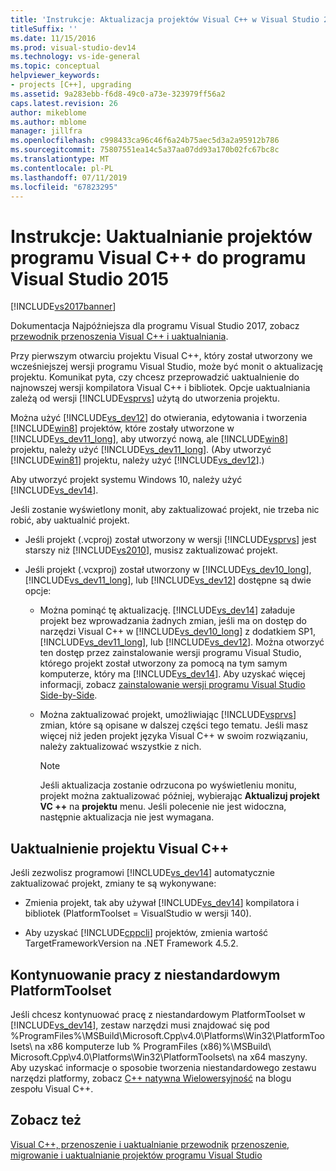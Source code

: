 ```yaml
---
title: 'Instrukcje: Aktualizacja projektów Visual C++ w Visual Studio 2015 | Dokumentacja firmy Microsoft'
titleSuffix: ''
ms.date: 11/15/2016
ms.prod: visual-studio-dev14
ms.technology: vs-ide-general
ms.topic: conceptual
helpviewer_keywords:
- projects [C++], upgrading
ms.assetid: 9a283ebb-f6d8-49c0-a73e-323979ff56a2
caps.latest.revision: 26
author: mikeblome
ms.author: mblome
manager: jillfra
ms.openlocfilehash: c998433ca96c46f6a24b75aec5d3a2a95912b786
ms.sourcegitcommit: 75807551ea14c5a37aa07dd93a170b02fc67bc8c
ms.translationtype: MT
ms.contentlocale: pl-PL
ms.lasthandoff: 07/11/2019
ms.locfileid: "67823295"
---
```

# <a name="how-to-upgrade-visual-c-projects-to-visual-studio-2015"></a>Instrukcje: Uaktualnianie projektów programu Visual C++ do programu Visual Studio 2015
[!INCLUDE[vs2017banner](../includes/vs2017banner.md)]

Dokumentacja Najpóźniejsza dla programu Visual Studio 2017, zobacz [przewodnik przenoszenia Visual C++ i uaktualniania](https://docs.microsoft.com/cpp/porting/visual-cpp-porting-and-upgrading-guide).

Przy pierwszym otwarciu projektu Visual C++, który został utworzony we wcześniejszej wersji programu Visual Studio, może być monit o aktualizację projektu. Komunikat pyta, czy chcesz przeprowadzić uaktualnienie do najnowszej wersji kompilatora Visual C++ i bibliotek. Opcje uaktualniania zależą od wersji [!INCLUDE[vsprvs](../includes/vsprvs-md.md)] użytą do utworzenia projektu.

 Można użyć [!INCLUDE[vs_dev12](../includes/vs-dev12-md.md)] do otwierania, edytowania i tworzenia [!INCLUDE[win8](../includes/win8-md.md)] projektów, które zostały utworzone w [!INCLUDE[vs_dev11_long](../includes/vs-dev11-long-md.md)], aby utworzyć nową, ale [!INCLUDE[win8](../includes/win8-md.md)] projektu, należy użyć [!INCLUDE[vs_dev11_long](../includes/vs-dev11-long-md.md)]. (Aby utworzyć [!INCLUDE[win81](../includes/win81-md.md)] projektu, należy użyć [!INCLUDE[vs_dev12](../includes/vs-dev12-md.md)].)

 Aby utworzyć projekt systemu Windows 10, należy użyć [!INCLUDE[vs_dev14](../includes/vs-dev14-md.md)].

 Jeśli zostanie wyświetlony monit, aby zaktualizować projekt, nie trzeba nic robić, aby uaktualnić projekt.

- Jeśli projekt (.vcproj) został utworzony w wersji [!INCLUDE[vsprvs](../includes/vsprvs-md.md)] jest starszy niż [!INCLUDE[vs2010](../includes/vs2010-md.md)], musisz zaktualizować projekt.

- Jeśli projekt (.vcxproj) został utworzony w [!INCLUDE[vs_dev10_long](../includes/vs-dev10-long-md.md)], [!INCLUDE[vs_dev11_long](../includes/vs-dev11-long-md.md)], lub [!INCLUDE[vs_dev12](../includes/vs-dev12-md.md)] dostępne są dwie opcje:

  - Można pominąć tę aktualizację. [!INCLUDE[vs_dev14](../includes/vs-dev14-md.md)] załaduje projekt bez wprowadzania żadnych zmian, jeśli ma on dostęp do narzędzi Visual C++ w [!INCLUDE[vs_dev10_long](../includes/vs-dev10-long-md.md)] z dodatkiem SP1, [!INCLUDE[vs_dev11_long](../includes/vs-dev11-long-md.md)], lub [!INCLUDE[vs_dev12](../includes/vs-dev12-md.md)]. Można otworzyć ten dostęp przez zainstalowanie wersji programu Visual Studio, którego projekt został utworzony za pomocą na tym samym komputerze, który ma [!INCLUDE[vs_dev14](../includes/vs-dev14-md.md)]. Aby uzyskać więcej informacji, zobacz [zainstalowanie wersji programu Visual Studio Side-by-Side](../install/install-visual-studio-versions-side-by-side.md).

  - Można zaktualizować projekt, umożliwiając [!INCLUDE[vsprvs](../includes/vsprvs-md.md)] zmian, które są opisane w dalszej części tego tematu. Jeśli masz więcej niż jeden projekt języka Visual C++ w swoim rozwiązaniu, należy zaktualizować wszystkie z nich.

    > [!NOTE]
    > Jeśli aktualizacja zostanie odrzucona po wyświetleniu monitu, projekt można zaktualizować później, wybierając **Aktualizuj projekt VC ++** na **projektu** menu. Jeśli polecenie nie jest widoczna, następnie aktualizacja nie jest wymagana.

## <a name="upgrading-a-visual-c-project"></a>Uaktualnienie projektu Visual C++
 Jeśli zezwolisz programowi [!INCLUDE[vs_dev14](../includes/vs-dev14-md.md)] automatycznie zaktualizować projekt, zmiany te są wykonywane:

- Zmienia projekt, tak aby używał [!INCLUDE[vs_dev14](../includes/vs-dev14-md.md)] kompilatora i bibliotek (PlatformToolset = VisualStudio w wersji 140).

- Aby uzyskać [!INCLUDE[cppcli](../includes/cppcli-md.md)] projektów, zmienia wartość TargetFrameworkVersion na .NET Framework 4.5.2.

## <a name="continuing-to-work-with-a-custom-platformtoolset"></a>Kontynuowanie pracy z niestandardowym PlatformToolset
 Jeśli chcesz kontynuować pracę z niestandardowym PlatformToolset w [!INCLUDE[vs_dev14](../includes/vs-dev14-md.md)], zestaw narzędzi musi znajdować się pod %ProgramFiles%\MSBuild\Microsoft.Cpp\v4.0\Platforms\Win32\PlatformToolsets\ na x86 komputerze lub % ProgramFiles (x86)%\MSBuild\ Microsoft.Cpp\v4.0\Platforms\Win32\PlatformToolsets\ na x64 maszyny. Aby uzyskać informacje o sposobie tworzenia niestandardowego zestawu narzędzi platformy, zobacz [C++ natywna Wielowersyjność](http://go.microsoft.com/fwlink/?LinkId=248587) na blogu zespołu Visual C++.

## <a name="see-also"></a>Zobacz też
 [Visual C++, przenoszenie i uaktualnianie przewodnik](https://msdn.microsoft.com/library/f5fbcc3d-aa72-41a6-ad9a-a706af2166fb) [przenoszenie, migrowanie i uaktualnianie projektów programu Visual Studio](../porting/porting-migrating-and-upgrading-visual-studio-projects.md)
